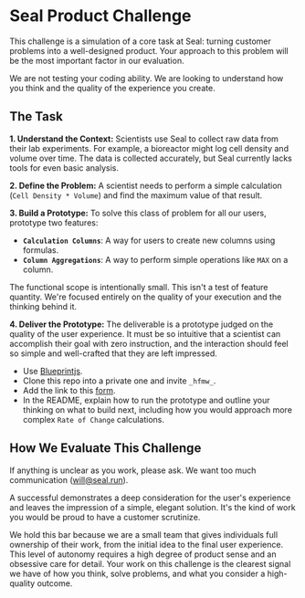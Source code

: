 # Seal Product Challenge

This challenge is a simulation of a core task at Seal: turning customer problems into a well-designed product. Your approach to this problem will be the most important factor in our evaluation.

We are not testing your coding ability. We are looking to understand how you think and the quality of the experience you create.

## The Task

**1. Understand the Context:**
Scientists use Seal to collect raw data from their lab experiments. For example, a bioreactor might log cell density and volume over time. The data is collected accurately, but Seal currently lacks tools for even basic analysis.

**2. Define the Problem:**
A scientist needs to perform a simple calculation (`Cell Density * Volume`) and find the maximum value of that result.

**3. Build a Prototype:**
To solve this class of problem for all our users, prototype two features:
* **`Calculation Columns`**: A way for users to create new columns using formulas.
* **`Column Aggregations`**: A way to perform simple operations like `MAX` on a column.

The functional scope is intentionally small. This isn't a test of feature quantity. We're focused entirely on the quality of your execution and the thinking behind it.

**4. Deliver the Prototype:**
The deliverable is a prototype judged on the quality of the user experience. It must be so intuitive that a scientist can accomplish their goal with zero instruction, and the interaction should feel so simple and well-crafted that they are left impressed.
* Use [Blueprintjs](https://blueprintjs.com/).
* Clone this repo into a private one and invite `_hfmw_`.
* Add the link to this [form](https://forms.gle/E9LASH1Nyhoa3pu48).
* In the README, explain how to run the prototype and outline your thinking on what to build next, including how you would approach more complex `Rate of Change` calculations.

## How We Evaluate This Challenge

If anything is unclear as you work, please ask. We want too much communication (will@seal.run).

A successful demonstrates a deep consideration for the user's experience and leaves the impression of a simple, elegant solution. It's the kind of work you would be proud to have a customer scrutinize.

We hold this bar because we are a small team that gives individuals full ownership of their work, from the initial idea to the final user experience. This level of autonomy requires a high degree of product sense and an obsessive care for detail. Your work on this challenge is the clearest signal we have of how you think, solve problems, and what you consider a high-quality outcome.
